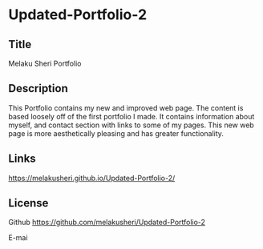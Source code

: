 # Updated-Portfolio-2
## Title
Melaku Sheri Portfolio 

## Description
This Portfolio contains my new and improved web page. The content is based loosely off of the first portfolio I made. It contains information about myself, and contact section with links to some of my pages. This new web page is more aesthetically pleasing and has greater functionality.


## Links
https://melakusheri.github.io/Updated-Portfolio-2/
## License

Github
https://github.com/melakusheri/Updated-Portfolio-2

E-mai
